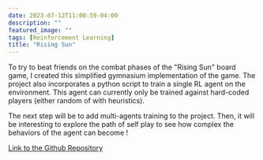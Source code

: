```yaml
---
date: 2023-07-12T11:00:59-04:00
description: ""
featured_image: ""
tags: [Reinforcement Learning]
title: "Rising Sun"
---
```


To try to beat friends on the combat phases of the "Rising Sun" board game, I created this simplified gymnasium implementation of the game. The project also incorporates a python script to train a single RL agent on the environment. This agent can currently only be trained against hard-coded players (either random of with heuristics).

The next step will be to add multi-agents training to the project. Then, it will be interesting to explore the path of self play to see how complex the behaviors of the agent can become !


[Link to the Github Repository](https://github.com/corentinlger/Rising-Sun-)

 




